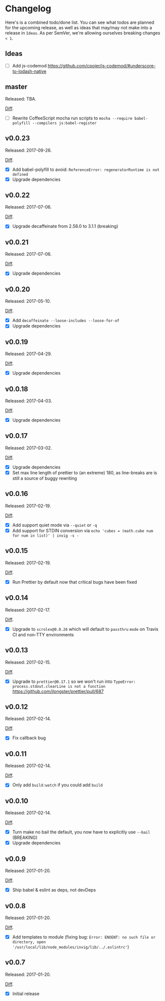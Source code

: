 # Changelog

Here's is a combined todo/done list. You can see what todos are planned for the upcoming release, as well as ideas that may/may not make into a release in `Ideas`. As per SemVer, we're allowing ourselves breaking changes `< 1`.

## Ideas

- [ ] Add js-codemod https://github.com/cpojer/js-codemod/#underscore-to-lodash-native

## master

Released: TBA.

[Diff](https://github.com/kvz/invig/compare/v0.0.23...master).

- [ ] Rewrite CoffeeScript mocha run scripts to `mocha --require babel-polyfill --compilers js:babel-register`

## v0.0.23

Released: 2017-09-26. 

[Diff](https://github.com/kvz/invig/compare/v0.0.22...v0.0.23).

- [x] Add babel-polyfill to avoid: `ReferenceError: regeneratorRuntime is not defined`
- [x] Upgrade dependencies

## v0.0.22

Released: 2017-07-06. 

[Diff](https://github.com/kvz/invig/compare/v0.0.21...v0.0.22).

- [x] Upgrade decaffeinate from 2.58.0 to 3.1.1 (breaking)

## v0.0.21

Released: 2017-07-06. 

[Diff](https://github.com/kvz/invig/compare/v0.0.20...v0.0.21).

- [x] Upgrade dependencies

## v0.0.20

Released: 2017-05-10. 

[Diff](https://github.com/kvz/invig/compare/v0.0.19...v0.0.20).

- [x] Add `decaffeinate --loose-includes --loose-for-of`
- [x] Upgrade dependencies

## v0.0.19

Released: 2017-04-29. 

[Diff](https://github.com/kvz/invig/compare/v0.0.18...v0.0.19).

- [x] Upgrade dependencies

## v0.0.18

Released: 2017-04-03. 

[Diff](https://github.com/kvz/invig/compare/v0.0.17...v0.0.18).

- [x] Upgrade dependencies

## v0.0.17

Released: 2017-03-02. 

[Diff](https://github.com/kvz/invig/compare/v0.0.16...v0.0.17).

- [x] Upgrade dependencies
- [x] Set max line length of prettier to (an extreme) 180, as line-breaks are is still a source of buggy rewriting

## v0.0.16

Released: 2017-02-19. 

[Diff](https://github.com/kvz/invig/compare/v0.0.15...v0.0.16).

- [x] Add support quiet mode via `--quiet` or `-q`
- [x] Add support for STDIN conversion via `echo 'cubes = (math.cube num for num in list)' | invig -s -`

## v0.0.15

Released: 2017-02-19. 

[Diff](https://github.com/kvz/invig/compare/v0.0.14...v0.0.15).

- [x] Run Prettier by default now that critical bugs have been fixed

## v0.0.14

Released: 2017-02-17. 

[Diff](https://github.com/kvz/invig/compare/v0.0.13...v0.0.14).

- [x] Upgrade to `scrolex@0.0.26` which will default to `passthru` `mode` on Travis CI and non-TTY environments

## v0.0.13

Released: 2017-02-15. 

[Diff](https://github.com/kvz/invig/compare/v0.0.12...v0.0.13).

- [x] Upgrade to `prettier@0.17.1` so we won't run into `TypeError: process.stdout.clearLine is not a function` https://github.com/jlongster/prettier/pull/687

## v0.0.12

Released: 2017-02-14. 

[Diff](https://github.com/kvz/invig/compare/v0.0.11...v0.0.12).

- [x] Fix callback bug

## v0.0.11

Released: 2017-02-14. 

[Diff](https://github.com/kvz/invig/compare/v0.0.10...v0.0.11).

- [x] Only add `build:watch` if you could add `build`

## v0.0.10

Released: 2017-02-14. 

[Diff](https://github.com/kvz/invig/compare/v0.0.9...v0.0.10).

- [x] Turn make no bail the default, you now have to explicitly use `--bail` (BREAKING)
- [x] Upgrade dependencies

## v0.0.9

Released: 2017-01-20. 

[Diff](https://github.com/kvz/invig/compare/v0.0.8...v0.0.9).

- [x] Ship babel & eslint as deps, not devDeps

## v0.0.8

Released: 2017-01-20. 

[Diff](https://github.com/kvz/invig/compare/v0.0.7...v0.0.8).

- [x] Add templates to module (fixing bug: `Error: ENOENT: no such file or directory, open '/usr/local/lib/node_modules/invig/lib/../.eslintrc'`)

## v0.0.7

Released: 2017-01-20. 

[Diff](https://github.com/kvz/invig/compare/0b5f2d27e4e5bfd370bf74fb91a46ded296bec40...v0.0.7).

- [x] Initial release
